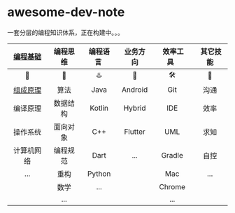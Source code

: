 # awesome-dev-note

一套分层的编程知识体系，正在构建中。。。


|      [编程基础](https://github.com/jaydroid1024/awesome-dev-note/tree/main/notes/01-Foundations)      |             编程思维             |     编程语言&nbsp;     |        业务方向        |      &nbsp;效率工具&nbsp;&nbsp;      | &nbsp;其它技能 |
| :-----------------: | :--------------------------: | :--------------------: | :------------------: | :--------------------------: | :--------------------: |
| :hammer: | :bell: |  :hotsprings:  | :iphone: | :hammer_and_wrench: |  :loudspeaker:  |
| [组成原理](https://github.com/jaydroid1024/awesome-dev-note/blob/main/notes/01-Foundations/01-%E8%AE%A1%E7%AE%97%E6%9C%BA%E7%BB%84%E6%88%90%E5%8E%9F%E7%90%86.md) | 算法 | Java | Android | Git | 沟通 |
|      编译原理       | 数据结构 | Kotlin | Hybrid | IDE | 效率 |
|      操作系统       | 面向对象 | C++ | Flutter | UML | 求知 |
|        计算机网络      | 编程规范 | Dart | ... | Gradle | 自控 |
|       ...       | 重构 | Python |                        | Mac | ... |
|  | 数学 | ... | | Chrome | |
|  | ... | | | ... | |





 



